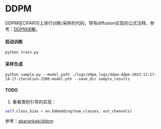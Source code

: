 
# DDPM

DDPM在CIFAR10上进行训练/采样的代码，带有diffusion实现的公式注释，参考：[DDPM详解](https://zhuanlan.zhihu.com/p/673353348)。


#### 启动训练
```shell
python train.py
```

#### 采样生成
```
python sample.py --model_path ./logs/ddpm_logs/ddpm-ddpm-2023-12-27-14-17-iteration-2500-model.pth --save_dir sample_results
```

#### TODO

1. 看看类别引导的实现：
```python
self.class_bias = nn.Embedding(num_classes, out_channels)
```


参考：[abarankab/ddpm](https://github.com/abarankab/DDPM)


